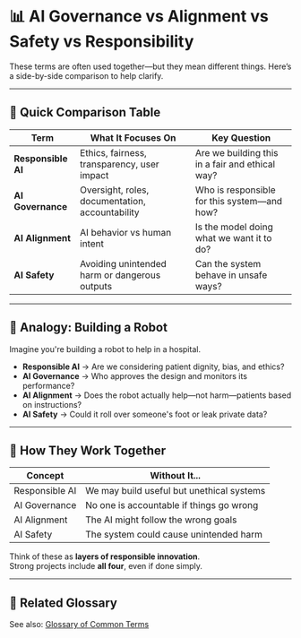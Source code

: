 # 📊 AI Governance vs Alignment vs Safety vs Responsibility

These terms are often used together—but they mean different things. Here’s a side-by-side comparison to help clarify.

---

## 🧠 Quick Comparison Table

| Term              | What It Focuses On                                  | Key Question                                     |
|-------------------|------------------------------------------------------|--------------------------------------------------|
| **Responsible AI**| Ethics, fairness, transparency, user impact         | Are we building this in a fair and ethical way? |
| **AI Governance** | Oversight, roles, documentation, accountability      | Who is responsible for this system—and how?     |
| **AI Alignment**  | AI behavior vs human intent                         | Is the model doing what we want it to do?       |
| **AI Safety**     | Avoiding unintended harm or dangerous outputs       | Can the system behave in unsafe ways?           |

---

## 🎯 Analogy: Building a Robot

Imagine you're building a robot to help in a hospital.

- **Responsible AI** → Are we considering patient dignity, bias, and ethics?
- **AI Governance** → Who approves the design and monitors its performance?
- **AI Alignment** → Does the robot actually help—not harm—patients based on instructions?
- **AI Safety** → Could it roll over someone's foot or leak private data?

---

## 🔁 How They Work Together

| Concept         | Without It...                                 |
|-----------------|-----------------------------------------------|
| Responsible AI  | We may build useful but unethical systems     |
| AI Governance   | No one is accountable if things go wrong      |
| AI Alignment    | The AI might follow the wrong goals           |
| AI Safety       | The system could cause unintended harm        |

Think of these as **layers of responsible innovation**.  
Strong projects include **all four**, even if done simply.

---

## 📎 Related Glossary

See also: [Glossary of Common Terms](./glossary.md)

